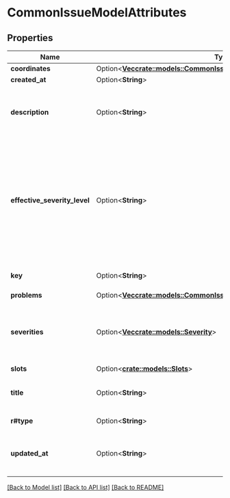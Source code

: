 # CommonIssueModelAttributes

## Properties

Name | Type | Description | Notes
------------ | ------------- | ------------- | -------------
**coordinates** | Option<[**Vec<crate::models::CommonIssueModelAttributesCoordinatesInner>**](CommonIssueModel_attributes_coordinates_inner.md)> |  | [optional]
**created_at** | Option<**String**> |  | [optional]
**description** | Option<**String**> | A description of the issue in Markdown format | [optional]
**effective_severity_level** | Option<**String**> | The type from enumeration of the issue’s severity level. This is usually set from the issue’s producer, but can be overridden by policies. | [optional]
**key** | Option<**String**> | The Snyk vulnerability ID. | [optional]
**problems** | Option<[**Vec<crate::models::CommonIssueModelAttributesProblemsInner>**](CommonIssueModel_attributes_problems_inner.md)> |  | [optional]
**severities** | Option<[**Vec<crate::models::Severity>**](Severity.md)> | The severity level of the vulnerability: ‘low’, ‘medium’, ‘high’ or ‘critical’. | [optional]
**slots** | Option<[**crate::models::Slots**](Slots.md)> |  | [optional]
**title** | Option<**String**> | A human-readable title for this issue. | [optional]
**r#type** | Option<**String**> | The issue type | [optional]
**updated_at** | Option<**String**> | When the vulnerability information was last modified. | [optional]

[[Back to Model list]](../README.md#documentation-for-models) [[Back to API list]](../README.md#documentation-for-api-endpoints) [[Back to README]](../README.md)


